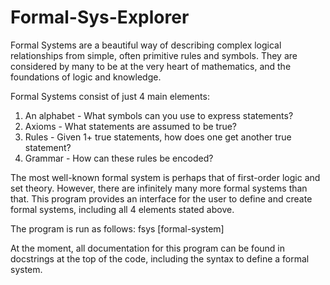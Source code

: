 # Formal-Sys-Explorer
Formal Systems are a beautiful way of describing complex logical relationships from simple, often primitive rules and symbols.
They are considered by many to be at the very heart of mathematics, and the foundations of logic and knowledge. 

Formal Systems consist of just 4 main elements:
1. An alphabet - What symbols can you use to express statements?
2. Axioms - What statements are assumed to be true?
3. Rules - Given 1+ true statements, how does one get another true statement?
4. Grammar - How can these rules be encoded? 

The most well-known formal system is perhaps that of first-order logic and set theory. 
However, there are infinitely many more formal systems than that. 
This program provides an interface for the user to define and create formal systems, including 
all 4 elements stated above. 

The program is run as follows:
fsys [formal-system]

At the moment, all documentation for this program can be found in docstrings at the top of the code,
including the syntax to define a formal system.
